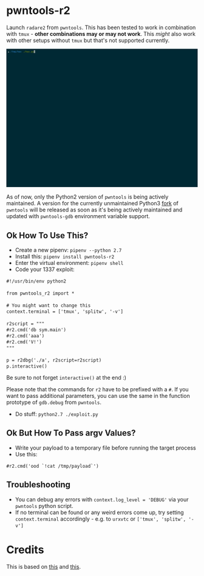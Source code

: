 # pwntools-r2

Launch `radare2` from `pwntools`. This has been tested to work in combination with `tmux` - **other combinations may or may not work**. This *might* also work with other setups without `tmux` but that's not supported currently.

![alt text](https://github.com/ps1337/r/blob/master/pwntools-r2/pwntools-r2-demo.gif?raw=true)

As of now, only the Python2 version of `pwntools` is being actively maintained.
A version for the currently unmaintained Python3 [fork](https://github.com/arthaud/python3-pwntools) of `pwntools` will be released as soon as it's being actively maintained and updated with `pwntools-gdb` environment variable support.

## Ok How To Use This?

- Create a new pipenv: `pipenv --python 2.7`
- Install this: `pipenv install pwntools-r2`
- Enter the virtual environment: `pipenv shell`
- Code your 1337 exploit:

```
#!/usr/bin/env python2

from pwntools_r2 import *

# You might want to change this
context.terminal = ['tmux', 'splitw', '-v']

r2script = """
#r2.cmd('db sym.main')
#r2.cmd('aaa')
#r2.cmd('V!')
"""

p = r2dbg('./a', r2script=r2script)
p.interactive()
```

Be sure to not forget `interactive()` at the end :)

Please note that the commands for `r2` have to be prefixed with a `#`. If you want to pass additional parameters, you can use the same in the function prototype of `gdb.debug` from `pwntools`.

- Do stuff: `python2.7 ./exploit.py`


## Ok But How To Pass argv Values?

- Write your payload to a temporary file before running the target process
- Use this:

```
#r2.cmd('ood `!cat /tmp/payload`')
```

## Troubleshooting

- You can debug any errors with `context.log_level = 'DEBUG'` via your `pwntools` python script.
- If no terminal can be found or any weird errors come up, try setting `context.terminal` accordingly - e.g. to `urxvtc` or  `['tmux', 'splitw', '-v']`


# Credits

This is based on [this](https://gist.github.com/bannsec/43cf0f1b05ec37eb7e92a2922967bc46) and [this](https://github.com/Enigmatrix/pwntools-dbg-r2/tree/master/r2dbg).
